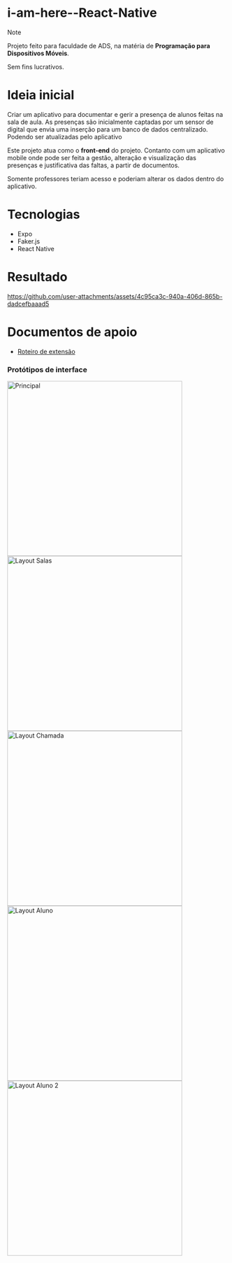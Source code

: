 # i-am-here--React-Native
> [!NOTE]
> Projeto feito para faculdade de ADS, na matéria de **Programação para Dispositivos Móveis**.
>
> Sem fins lucrativos.
# Ideia inicial
Criar um aplicativo para documentar e gerir a presença de alunos feitas na sala de aula.
As presenças são inicialmente captadas por um sensor de digital que envia uma inserção para um banco de dados centralizado. Podendo ser atualizadas pelo aplicativo 

Este projeto atua como o **front-end** do projeto. Contanto com um aplicativo mobile onde pode ser feita a gestão, alteração e visualização das presenças e justificativa das faltas, a partir de documentos.

Somente professores teriam acesso e poderiam alterar os dados dentro do aplicativo.

# Tecnologias
- Expo
- Faker.js
- React Native

# Resultado
https://github.com/user-attachments/assets/4c95ca3c-940a-406d-865b-dadcefbaaad5


# Documentos de apoio
- [Roteiro de extensão](https://docs.google.com/document/d/1egxQOYpwafddikuE7i1THJXLDbJ_YOVv/edit?usp=drive_link&ouid=106210467673269051031&rtpof=true&sd=true)
### Protótipos de interface
<img src="https://github.com/user-attachments/assets/0c043393-37c1-4b17-8ea7-abd84a69242d" alt="Principal" width="400"/>
<img src="https://github.com/user-attachments/assets/3148edb9-f6ef-4218-b46b-6b68f9d4fc84" alt="Layout Salas" width="400"/>
<img src="https://github.com/user-attachments/assets/1ea17e11-5f4c-4ced-affb-f752733bfdb9" alt="Layout Chamada" width="400"/>
<img src="https://github.com/user-attachments/assets/259794f8-c5a2-48eb-b0c4-c745cbc04d2b" alt="Layout Aluno" width="400"/>
<img src="https://github.com/user-attachments/assets/b2ed4bca-ecb5-4b3d-aec6-ee959d2f8020" alt="Layout Aluno 2" width="400"/>
